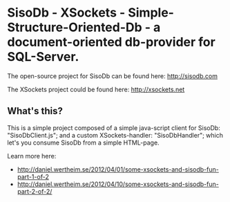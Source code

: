 # SisoDb - XSockets - Simple-Structure-Oriented-Db - a document-oriented db-provider for SQL-Server.

The open-source project for SisoDb can be found here: http://sisodb.com

The XSockets project could be found here: http://xsockets.net

## What's this?
This is a simple project composed of a simple java-script client for SisoDb: "SisoDbClient.js"; and a custom XSockets-handler: "SisoDbHandler"; which let's you consume SisoDb from a simple HTML-page.

Learn more here:

* http://daniel.wertheim.se/2012/04/01/some-xsockets-and-sisodb-fun-part-1-of-2
* http://daniel.wertheim.se/2012/04/10/some-xsockets-and-sisodb-fun-part-2-of-2/